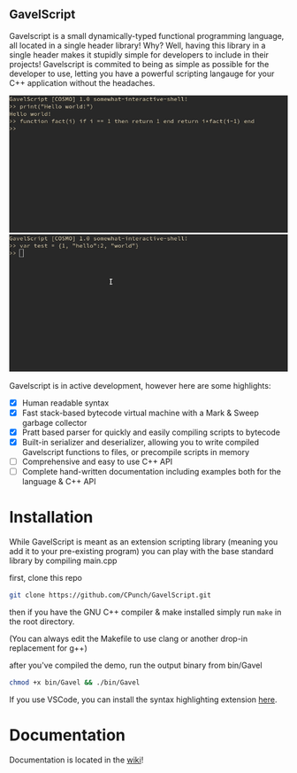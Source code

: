 ## GavelScript
Gavelscript is a small dynamically-typed functional programming language, all located in a single header library! Why? Well, having this library in a single header makes it stupidly simple for developers to include in their projects! Gavelscript is commited to being as simple as possible for the developer to use, letting you have a powerful scripting langauge for your C++ application without the headaches.

<p align="center">
    <img src="https://github.com/CPunch/GavelScript/raw/master/pics/demo.gif" style="max-width:100%;">
    <img src="https://github.com/CPunch/GavelScript/raw/master/pics/demo2.gif" style="max-width:100%;">
</p>

Gavelscript is in active development, however here are some highlights:
- [X] Human readable syntax
- [X] Fast stack-based bytecode virtual machine with a Mark & Sweep garbage collector
- [X] Pratt based parser for quickly and easily compiling scripts to bytecode
- [X] Built-in serializer and deserializer, allowing you to write compiled Gavelscript functions to files, or precompile scripts in memory
- [ ] Comprehensive and easy to use C++ API
- [ ] Complete hand-written documentation including examples both for the language & C++ API

# Installation
While GavelScript is meant as an extension scripting library (meaning you add it to your pre-existing program) you can play with the base standard library by compiling main.cpp

first, clone this repo

```bash
git clone https://github.com/CPunch/GavelScript.git
```

then if you have the GNU C++ compiler & make installed simply run `make` in the root directory. 

(You can always edit the Makefile to use clang or another drop-in replacement for g++)

after you've compiled the demo, run the output binary from bin/Gavel

```bash
chmod +x bin/Gavel && ./bin/Gavel
```

If you use VSCode, you can install the syntax highlighting extension [here](https://github.com/CPunch/gavelscript-vscode).

# Documentation
Documentation is located in the [wiki](../../wiki/About)! 